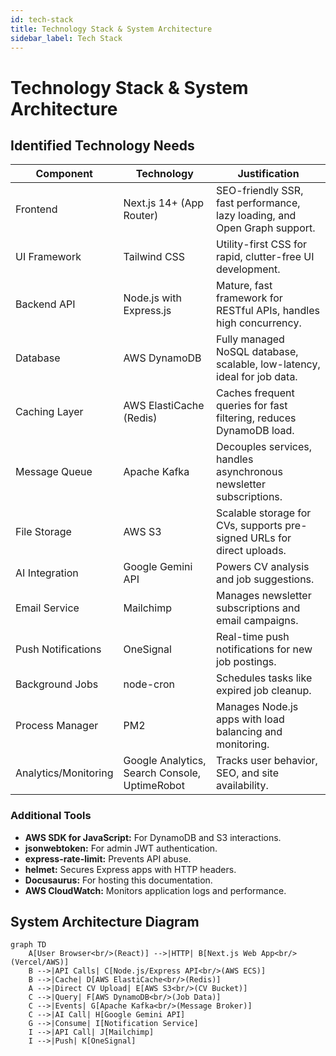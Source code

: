 ```yaml
---
id: tech-stack
title: Technology Stack & System Architecture
sidebar_label: Tech Stack
---
```


# Technology Stack & System Architecture

## Identified Technology Needs

| Component         | Technology                     | Justification                                                                 |
|-------------------|--------------------------------|-------------------------------------------------------------------------------|
| Frontend          | Next.js 14+ (App Router)       | SEO-friendly SSR, fast performance, lazy loading, and Open Graph support.     |
| UI Framework      | Tailwind CSS                   | Utility-first CSS for rapid, clutter-free UI development.                     |
| Backend API       | Node.js with Express.js        | Mature, fast framework for RESTful APIs, handles high concurrency.            |
| Database          | AWS DynamoDB                   | Fully managed NoSQL database, scalable, low-latency, ideal for job data.      |
| Caching Layer     | AWS ElastiCache (Redis)        | Caches frequent queries for fast filtering, reduces DynamoDB load.            |
| Message Queue     | Apache Kafka                   | Decouples services, handles asynchronous newsletter subscriptions.            |
| File Storage      | AWS S3                         | Scalable storage for CVs, supports pre-signed URLs for direct uploads.        |
| AI Integration    | Google Gemini API              | Powers CV analysis and job suggestions.                                       |
| Email Service     | Mailchimp                      | Manages newsletter subscriptions and email campaigns.                         |
| Push Notifications| OneSignal                       | Real-time push notifications for new job postings.                            |
| Background Jobs   | node-cron                      | Schedules tasks like expired job cleanup.                                     |
| Process Manager   | PM2                            | Manages Node.js apps with load balancing and monitoring.                      |
| Analytics/Monitoring | Google Analytics, Search Console, UptimeRobot | Tracks user behavior, SEO, and site availability.                           |

### Additional Tools

- **AWS SDK for JavaScript:** For DynamoDB and S3 interactions.
- **jsonwebtoken:** For admin JWT authentication.
- **express-rate-limit:** Prevents API abuse.
- **helmet:** Secures Express apps with HTTP headers.
- **Docusaurus:** For hosting this documentation.
- **AWS CloudWatch:** Monitors application logs and performance.

## System Architecture Diagram

```mermaid
graph TD
    A[User Browser<br/>(React)] -->|HTTP| B[Next.js Web App<br/>(Vercel/AWS)]
    B -->|API Calls| C[Node.js/Express API<br/>(AWS ECS)]
    B -->|Cache| D[AWS ElastiCache<br/>(Redis)]
    A -->|Direct CV Upload| E[AWS S3<br/>(CV Bucket)]
    C -->|Query| F[AWS DynamoDB<br/>(Job Data)]
    C -->|Events| G[Apache Kafka<br/>(Message Broker)]
    C -->|AI Call| H[Google Gemini API]
    G -->|Consume| I[Notification Service]
    I -->|API Call| J[Mailchimp]
    I -->|Push| K[OneSignal]



